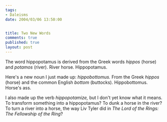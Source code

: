 ```yaml
--- 
tags:
- Daleisms
date: 2004/03/06 13:50:00


title: Two New Words
comments: true
published: true
layout: post
---
```


<p> The word hippopotamus is derived from the Greek words <em>hippos</em> (horse) and <em>potamos</em> (river).  River horse.  Hippopotamus. </p>
<p> Here's a new noun I just made up:  <em>hippobottomus.</em>  From the Greek <em>hippos</em> (horse) and the common English <em>bottom</em> (buttocks).  Hippobottomus.  Horse's ass. </p>
<p> I also made up the verb <em>hippopotamize,</em> but I don't yet know what it means.  To transform something into a hippopotamus?  To dunk a horse in the river?  To turn a river into a horse, the way Liv Tyler did in <em>The Lord of the Rings: The Fellowship of the Ring</em>? </p>
